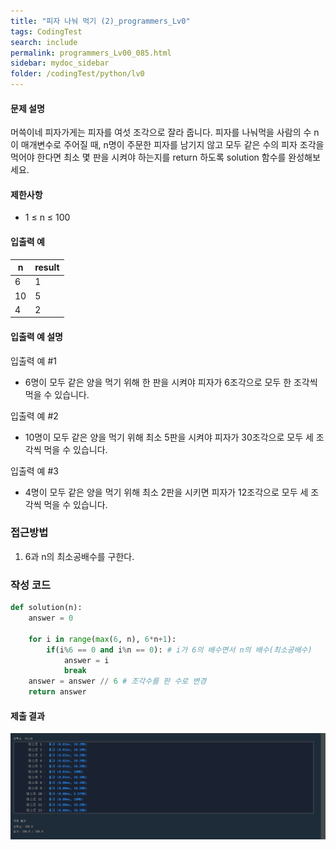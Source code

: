 ```yaml
---
title: "피자 나눠 먹기 (2)_programmers_Lv0"
tags: CodingTest
search: include
permalink: programmers_Lv00_085.html
sidebar: mydoc_sidebar
folder: /codingTest/python/lv0
---
```



#### 문제 설명 <br>

머쓱이네 피자가게는 피자를 여섯 조각으로 잘라 줍니다. 피자를 나눠먹을 사람의 수 n이 매개변수로 주어질 때, n명이 주문한 피자를 남기지 않고 모두 같은 수의 피자 조각을 먹어야 한다면 최소 몇 판을 시켜야 하는지를 return 하도록 solution 함수를 완성해보세요.

#### 제한사항 <br>

- 1 ≤ n ≤ 100

#### 입출력 예 <br>
  
n|	result
---|---
6|	1
10|	5
4|	2

#### 입출력 예 설명 <br>

입출력 예 #1
- 6명이 모두 같은 양을 먹기 위해 한 판을 시켜야 피자가 6조각으로 모두 한 조각씩 먹을 수 있습니다.

입출력 예 #2
- 10명이 모두 같은 양을 먹기 위해 최소 5판을 시켜야 피자가 30조각으로 모두 세 조각씩 먹을 수 있습니다.

입출력 예 #3
- 4명이 모두 같은 양을 먹기 위해 최소 2판을 시키면 피자가 12조각으로 모두 세 조각씩 먹을 수 있습니다.

### 접근방법 <br>

1. 6과 n의 최소공배수를 구한다.

### 작성 코드 <br>

```python
def solution(n):
    answer = 0
    
    for i in range(max(6, n), 6*n+1):
        if(i%6 == 0 and i%n == 0): # i가 6의 배수면서 n의 배수(최소공배수)
            answer = i
            break
    answer = answer // 6 # 조각수를 판 수로 변경
    return answer
```

#### 제출 결과

![제출 결과](\images\programmers_Lv00_085.png)






